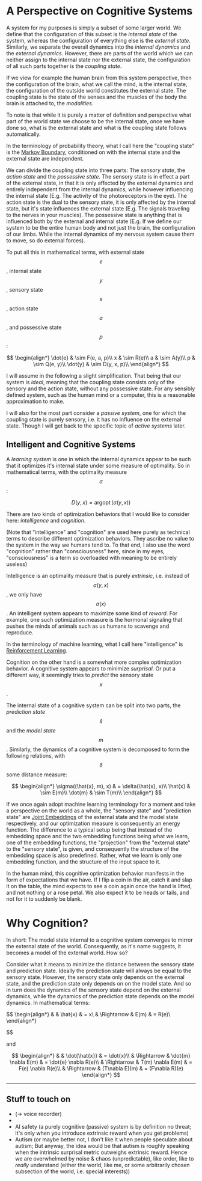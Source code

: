 # A Perspective on Cognitive Systems

A system for my purposes is simply a subset of some larger world. We define that the configuration of this subset is the *internal state* of the system, whereas the configuration of everything else is the *external state*. Similarly, we separate the overall dynamics into the *internal dynamics* and the *external dynamics*. However, there are parts of the world which we can neither assign to the internal state nor the external state, the configuration of all such parts together is the *coupling state*.

If we view for example the human brain from this system perspective, then the configuration of the brain, what we call the mind, is the internal state, the configuration of the outside world constitutes the external state. The coupling state is the state of the senses and the muscles of the body the brain is attached to, the *modalities*.

To note is that while it is purely a matter of definition and perspective what part of the world state we choose to be the internal state, once we have done so, what is the external state and what is the coupling state follows automatically.

In the terminology of probability theory, what I call here the "coupling state" is the [Markov Boundary](https://en.wikipedia.org/wiki/Markov_blanket), conditioned on with the internal state and the external state are independent.

We can divide the coupling state into three parts: The *sensory state*, the *action state* and the *possessive state*. The sensory state is in effect a part of the external state, in that it is only affected by the external dynamics and entirely independent from the internal dynamics, while however influencing the internal state (E.g. The activity of the photoreceptors in the eye). The action state is the dual to the sensory state, it is only affected by the internal state, but it's state influences the external state (E.g. The signals traveling to the nerves in your muscles). The possessive state is anything that is influenced both by the external and internal state (E.g. If we define our system to be the entire human body and not just the brain, the configuration of our limbs. While the internal dynamics of my nervous system cause them to move, so do external forces).

To put all this in mathematical terms, with external state $$e$$, internal state $$y$$, sensory state $$x$$, action state $$a$$, and possessive state $$p$$:

$$
\begin{align*}
\dot{e} & \sim F(e, a, p)\\
x & \sim R(e)\\
a & \sim A(y)\\
p & \sim Q(e, y)\\
\dot{y} & \sim D(y, x, p)\\
\end{align*}
$$

I will assume in the following a slight simplification. That being that our system is *ideal*, meaning that the coupling state consists only of the sensory and the action state, without any possessive state. For any sensibly defined system, such as the human mind or a computer, this is a reasonable approximation to make.

I will also for the most part consider a *passive system*, one for which the coupling state is purely sensory, i.e. it has no influence on the external state. Though I will get back to the specific topic of *active systems* later.


## Intelligent and Cognitive Systems

A *learning system* is one in which the internal dynamics appear to be such that it optimizes it's internal state under some measure of optimality. So in mathematical terms, with the optimality measure $$\sigma$$:

$$
D(y,x) = \mathop{argopt} (\sigma(y, x))
$$

There are two kinds of optimization behaviors that I would like to consider here: *intelligence* and *cognition*.

(Note that "intelligence" and "cognition" are used here purely as technical terms to describe different optimization behaviors. They ascribe no value to the system in the way we humans tend to. To that end, I also use the word "cognition" rather than "consciousness" here, since in my eyes, "consciousness" is a term so overloaded with meaning to be entirely useless)

Intelligence is an optimality measure that is purely *extrinsic*, i.e. instead of $$\sigma(y,x)$$, we only have $$\sigma(x)$$. An intelligent system appears to maximize some kind of *reward*. For example, one such optimization measure is the hormonal signaling that pushes the minds of animals such as us humans to scavenge and reproduce.

In the terminology of machine learning, what I call here "intelligence" is [Reinforcement Learning](https://en.wikipedia.org/wiki/Reinforcement_learning.).

Cognition on the other hand is a somewhat more complex optimization behavior. A cognitive system appears to minimize *surprisal*. Or put a different way, it seemingly tries to *predict* the sensory state $$x$$.

The internal state of a cognitive system can be split into two parts, the *prediction state* $$\hat{x}$$ and the *model state* $$m$$. Similarly, the dynamics of a cognitive system is decomposed to form the following relations, with $$\delta$$ some distance measure:

$$
\begin{align*}
\sigma((\hat{x}, m), x) & = \delta(\hat{x}, x)\\
\hat{x} & \sim E(m)\\
\dot{m} & \sim T(m)\\
\end{align*}
$$

If we once again adopt machine learning terminology for a moment and take a perspective on the world as a whole, the "sensory state" and "prediction state" are [Joint Embeddings](https://openreview.net/pdf?id=BZ5a1r-kVsf) of the external state and the model state respectively, and our optimization measure is consequently an energy function. The difference to a typical setup being that instead of the embedding space and the two embedding functions being what we learn, one of the embedding functions, the "projection" from the "external state" to the "sensory state", is given, and consequently the structure of the embedding space is also predefined. Rather, what we learn is only one embedding function, and the structure of the input space to it.

In the human mind, this cognitive optimization behavior manifests in the form of expectations that we have. If I flip a coin in the air, catch it and slap it on the table, the mind expects to see a coin again once the hand is lifted, and not nothing or a rose petal. We also expect it to be heads or tails, and not for it to suddenly be blank.


# Why Cognition?

In short: The model state internal to a cognitive system converges to mirror the external state of the world. Consequently, as it's name suggests, it becomes a model of the external world. How so?

Consider what it means to minimize the distance between the sensory state and prediction state. Ideally the prediction state will always be equal to the sensory state. However, the sensory state only depends on the external state, and the prediction state only depends on on the model state. And so in turn does the dynamics of the sensory state depend on the external dynamics, while the dynamics of the prediction state depends on the model dynamics. In mathematical terms:

$$
\begin{align*}
&             & \hat{x} & = x\\
& \Rightarrow & E(m) & = R(e)\\
\end{align*}

$$

and

$$
\begin{align*}
&             & \dot{\hat{x}} & = \dot{x}\\
& \Rightarrow & \dot{m} \nabla E(m) & = \dot{e} \nabla R(e)\\
& \Rightarrow & T(m) \nabla E(m) & = F(e) \nabla R(e)\\
& \Rightarrow & (T\nabla E)(m) & = (F\nabla R)(e)
\end{align*}
$$

 







---

## Stuff to touch on

- (-> voice recorder)
- 
- AI safety (a purely cognitive (passive) system is by definition no threat; It's only when you introduce extrinsic reward when you get problems)
- Autism (or maybe better not, I don't like it when people speculate about autism; But anyway, the idea would be that autism is roughly speaking when the intrinsic surprisal metric outweighs extrinsic reward. Hence we are overwhelmed by noise & chaos (unpredictable), like order, like to *really* understand (either the world, like me, or some arbitrarily chosen subsection of the world, i.e. special interests))

<!-- ---

What I want to express here is first off a particular probabilistic view on cognitive systems, and secondly a general structure for building artificial cognitive machines.

The two phenomena of cognition and intelligence are to me defined by a difference in the optimization function by which they operate.

An intelligent system is one that strives to best fulfill some extrinsically defined metric of success, such as survival and reproduction for animals. In the terminology of machine learning, this paradigm is what is called reinforcement learning. A core problem both animals an RL researchers face, is that often times the reward signal by which the system is optimized is temporally sparse.

Hence why a distinct phenomenon appeared in nature: Cognition. A cognitive system is one that does not optimize it's internal state based on an extrinsic reward, but rather to an intrinsically defined metric: Surprisal. A cognitive system strives to be unsurprised, i.e. tries it's best to predict change in the world. Consequently, it learns, in some shape or form, an approximate predictive world model.

While in nature intelligence and cognition are closely coupled (cognition existing only subservient to intelligence), I will here only talk about purely cognitive systems. Both for simplicity and also because I think artificial cognition rather than artificial intelligence is what we should build. More on that later.


## Sensory State as Joint Embedding

From the internal perspective of a cognitive system, neither the state nor dynamics of the external world are accessible. Rather, all it has is some sensory projection of this external state, and it does not even know this projection, only the *sensory state* that results from it.

In mathematical terms, we have an unknown external world state $$e$$ with unknown dynamics $$\dot{e} = F(e)$$, and an unknown projection function $P$ such that $$s = P(e)$$, $$s$$ here being the sensory state.

So what does it mean for our system to be cognitive? It means that it has some internal state $$c$$ with dynamics $$\dot{c} = D(c)$$, and, importantly, an *expectation function* $$E$$. Cognitive learning is minimize the surprisal $$\Vert \hat{s} - s \Vert$$, where $$\hat{s} = E(c)$$. I.e. the system learns to predict. In the terminology of unsupervised machine learning, the sensory state is a joint embedding of the external and internal state.

To note is that this structure is almost entirely symmetric. The internal state, dynamics and expectation mirrors the external state, dynamics and projection, while the two systems are coupled via the central sensory state. It is only when we consider the directionality of this coupling where asymmetry is introduced. I.e. when it comes to minimizing $$\Vert \hat{s} - s \Vert = \Vert F(e) - E(c) \Vert$$, whether it is $$e$$ or $$c$$ that is varied. E.g. With sensory modalities such as vision in animals, when there is disagreement between what the world projects onto the retina and what the brain expects, it is the brain that has to budge if it wants to minimize surprisal.

Action modalities are simply the exact dual to sensory modalities. E.g. When my expectations for my arm's movements differ from it's actual movements, it is my arm as part of the external world that budges, not my expectations. If one wants to be a bit philosophical, consider the perspective from the outside world in to the cognitive system, from which the roles of external and internal, and of sensory and action are swapped. Otherwise, there is no distinction between the cognitive system and the rest of the world.


## A Probabilistic Interpretation -->
